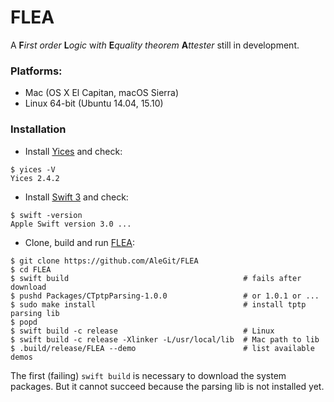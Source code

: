 # FLEA
A **F***irst* *order* **L***ogic* w*ith* **E***quality* *theorem* **A***ttester* still in development.

### Platforms:
- Mac (OS X El Capitan, macOS Sierra)
- Linux 64-bit (Ubuntu 14.04, 15.10)

### Installation

- Install [Yices](http://yices.csl.sri.com) and check:
```
$ yices -V
Yices 2.4.2
```
- Install [Swift 3](https://swift.org/download/) and check:
```
$ swift -version
Apple Swift version 3.0 ...
```
- Clone, build and run [FLEA](https://github.com/AleGit/FLEA):
```
$ git clone https://github.com/AleGit/FLEA
$ cd FLEA
$ swift build                                       # fails after download
$ pushd Packages/CTptpParsing-1.0.0                 # or 1.0.1 or ...
$ sudo make install                                 # install tptp parsing lib
$ popd
$ swift build -c release                            # Linux
$ swift build -c release -Xlinker -L/usr/local/lib  # Mac path to lib
$ .build/release/FLEA --demo                        # list available demos
```
The first (failing) `swift build` is necessary to download the system packages. But it cannot succeed because the parsing lib is not installed yet.
